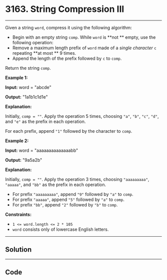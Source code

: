 # 3163. String Compression III

---

Given a string `word`, compress it using the following algorithm:

  * Begin with an empty string `comp`. While `word` is **not ** empty, use the following operation: 
* Remove a maximum length prefix of `word` made of a _single character_ `c` repeating **at most ** 9 times.
* Append the length of the prefix followed by `c` to `comp`.



Return the string `comp`.

 

**Example 1:**

**Input:** word = "abcde"

**Output:** "1a1b1c1d1e"

**Explanation:**

Initially, `comp = ""`. Apply the operation 5 times, choosing `"a"`, `"b"`, `"c"`, `"d"`, and `"e"` as the prefix in each operation.

For each prefix, append `"1"` followed by the character to `comp`.

**Example 2:**

**Input:** word = "aaaaaaaaaaaaaabb"

**Output:** "9a5a2b"

**Explanation:**

Initially, `comp = ""`. Apply the operation 3 times, choosing `"aaaaaaaaa"`, `"aaaaa"`, and `"bb"` as the prefix in each operation.

  * For prefix `"aaaaaaaaa"`, append `"9"` followed by `"a"` to `comp`.
  * For prefix `"aaaaa"`, append `"5"` followed by `"a"` to `comp`.
  * For prefix `"bb"`, append `"2"` followed by `"b"` to `comp`.



 

**Constraints:**

  * `1 <= word.length <= 2 * 105`
  * `word` consists only of lowercase English letters.

---

## Solution



---

## Code
```python


```